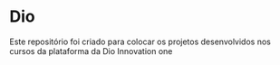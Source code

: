 # Dio
Este repositório foi criado para colocar os projetos desenvolvidos nos cursos da plataforma da Dio Innovation one
